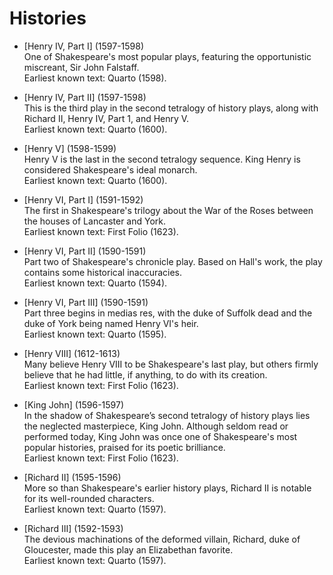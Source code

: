 <!-- ======================================================================
--- Search engine
title:          Histories
keywords:       histories
description:    Histories of William Shakespeare.
--- Menu system
order:          0
text:           Index
hidden:         false
umbel:          false
--- Page properties
id:             
document:       
layout:         
---$-segment:
searchable:     true
======================================================================= -->

# Histories

* [Henry IV, Part I] (1597-1598)  
  One of Shakespeare's most popular plays, featuring the opportunistic miscreant,
  Sir John Falstaff.  
  Earliest known text: Quarto (1598).

* [Henry IV, Part II] (1597-1598)  
  This is the third play in the second tetralogy of history plays, along with
  Richard II, Henry IV, Part 1, and Henry V.  
  Earliest known text: Quarto (1600).

* [Henry V] (1598-1599)  
  Henry V is the last in the second tetralogy sequence. King Henry is considered
  Shakespeare's ideal monarch.  
  Earliest known text: Quarto (1600).

* [Henry VI, Part I] (1591-1592)  
  The first in Shakespeare's trilogy about the War of the Roses between the houses
  of Lancaster and York.  
  Earliest known text: First Folio (1623).

* [Henry VI, Part II] (1590-1591)  
  Part two of Shakespeare's chronicle play. Based on Hall's work, the play contains
  some historical inaccuracies.  
  Earliest known text: Quarto (1594).

* [Henry VI, Part III] (1590-1591)  
  Part three begins in medias res, with the duke of Suffolk dead and the duke of
  York being named Henry VI's heir.  
  Earliest known text: Quarto (1595). 

* [Henry VIII] (1612-1613)  
  Many believe Henry VIII to be Shakespeare's last play, but others firmly believe
  that he had little, if anything, to do with its creation.  
  Earliest known text: First Folio (1623).

* [King John] (1596-1597)  
  In the shadow of Shakespeare’s second tetralogy of history plays lies the neglected
  masterpiece, King John. Although seldom read or performed today, King John was once
  one of Shakespeare's most popular histories, praised for its poetic brilliance.  
  Earliest known text: First Folio (1623).

* [Richard II] (1595-1596)  
  More so than Shakespeare's earlier history plays, Richard II is notable for its
  well-rounded characters.  
  Earliest known text: Quarto (1597).

* [Richard III] (1592-1593)  
  The devious machinations of the deformed villain, Richard, duke of Gloucester, made
  this play an Elizabethan favorite.  
  Earliest known text: Quarto (1597). 


